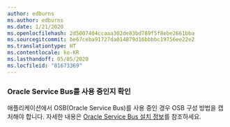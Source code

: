 ```yaml
---
author: edburns
ms.author: edburns
ms.date: 1/21/2020
ms.openlocfilehash: 2d5007404ccaaa302de83bd789f5f8ebe2661bba
ms.sourcegitcommit: be67ceba91727da014879d16bbbbc19756ee22e2
ms.translationtype: HT
ms.contentlocale: ko-KR
ms.lasthandoff: 05/05/2020
ms.locfileid: "81673369"
---
```

### <a name="determine-whether-oracle-service-bus-is-in-use"></a>Oracle Service Bus를 사용 중인지 확인

애플리케이션에서 OSB(Oracle Service Bus)를 사용 중인 경우 OSB 구성 방법을 캡처해야 합니다. 자세한 내용은 [Oracle Service Bus 설치 정보](https://docs.oracle.com/en/middleware/fusion-middleware/12.2.1.3/inosb/product-installation.html)를 참조하세요.
